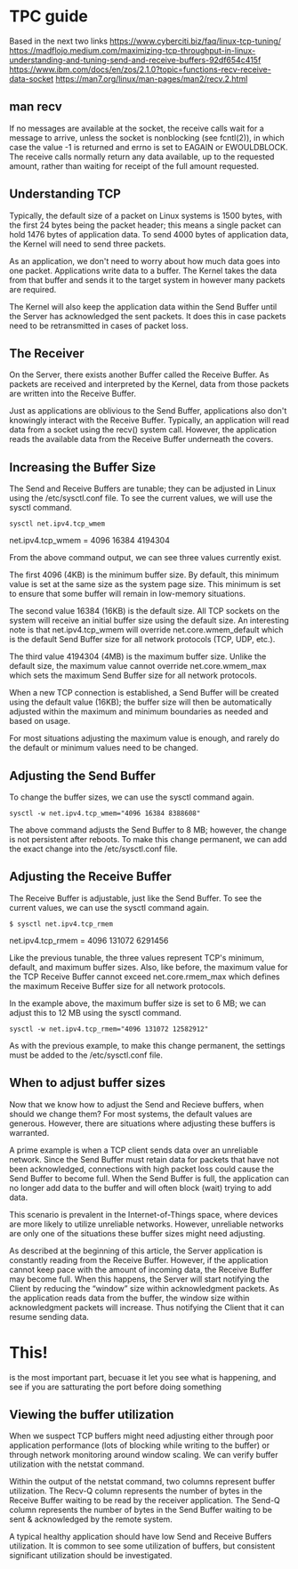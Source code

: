 # TPC guide
Based in the next two links
https://www.cyberciti.biz/faq/linux-tcp-tuning/
https://madflojo.medium.com/maximizing-tcp-throughput-in-linux-understanding-and-tuning-send-and-receive-buffers-92df654c415f
https://www.ibm.com/docs/en/zos/2.1.0?topic=functions-recv-receive-data-socket
https://man7.org/linux/man-pages/man2/recv.2.html

## man recv

If no messages are available at the socket, the receive calls wait for a message to arrive, unless the socket is nonblocking (see fcntl(2)), in which case the value -1 is returned and errno is set to EAGAIN or EWOULDBLOCK.  The receive calls normally return any data available, up to the requested amount, rather than waiting for receipt of the full amount requested.

## Understanding TCP

Typically, the default size of a packet on Linux systems is 1500 bytes, with the first 24 bytes being the packet header; this means a single packet can hold 1476 bytes of application data. To send 4000 bytes of application data, the Kernel will need to send three packets.

As an application, we don't need to worry about how much data goes into one packet. Applications write data to a buffer. The Kernel takes the data from that buffer and sends it to the target system in however many packets are required.

The Kernel will also keep the application data within the Send Buffer until the Server has acknowledged the sent packets. It does this in case packets need to be retransmitted in cases of packet loss.

## The Receiver

On the Server, there exists another Buffer called the Receive Buffer. As packets are received and interpreted by the Kernel, data from those packets are written into the Receive Buffer.

Just as applications are oblivious to the Send Buffer, applications also don't knowingly interact with the Receive Buffer. Typically, an application will read data from a socket using the recv() system call. However, the application reads the available data from the Receive Buffer underneath the covers.

## Increasing the Buffer Size

The Send and Receive Buffers are tunable; they can be adjusted in Linux using the /etc/sysctl.conf file. To see the current values, we will use the sysctl command.

`sysctl net.ipv4.tcp_wmem`

net.ipv4.tcp_wmem = 4096 16384 4194304

From the above command output, we can see three values currently exist.

The first 4096 (4KB) is the minimum buffer size. By default, this minimum value is set at the same size as the system page size. This minimum is set to ensure that some buffer will remain in low-memory situations.

The second value 16384 (16KB) is the default size. All TCP sockets on the system will receive an initial buffer size using the default size. An interesting note is that net.ipv4.tcp_wmem will override net.core.wmem_default which is the default Send Buffer size for all network protocols (TCP, UDP, etc.).

The third value 4194304 (4MB) is the maximum buffer size. Unlike the default size, the maximum value cannot override net.core.wmem_max which sets the maximum Send Buffer size for all network protocols.

When a new TCP connection is established, a Send Buffer will be created using the default value (16KB); the buffer size will then be automatically adjusted within the maximum and minimum boundaries as needed and based on usage.

For most situations adjusting the maximum value is enough, and rarely do the default or minimum values need to be changed.

## Adjusting the Send Buffer

To change the buffer sizes, we can use the sysctl command again.

`sysctl -w net.ipv4.tcp_wmem="4096 16384 8388608"`

The above command adjusts the Send Buffer to 8 MB; however, the change is not persistent after reboots. To make this change permanent, we can add the exact change into the /etc/sysctl.conf file.

## Adjusting the Receive Buffer

The Receive Buffer is adjustable, just like the Send Buffer. To see the current values, we can use the sysctl command again.

`$ sysctl net.ipv4.tcp_rmem`

net.ipv4.tcp_rmem = 4096 131072 6291456

Like the previous tunable, the three values represent TCP's minimum, default, and maximum buffer sizes. Also, like before, the maximum value for the TCP Receive Buffer cannot exceed net.core.rmem_max which defines the maximum Receive Buffer size for all network protocols.

In the example above, the maximum buffer size is set to 6 MB; we can adjust this to 12 MB using the sysctl command.

`sysctl -w net.ipv4.tcp_rmem="4096 131072 12582912"`

As with the previous example, to make this change permanent, the settings must be added to the /etc/sysctl.conf file.

## When to adjust buffer sizes

Now that we know how to adjust the Send and Recieve buffers, when should we change them? For most systems, the default values are generous. However, there are situations where adjusting these buffers is warranted.

A prime example is when a TCP client sends data over an unreliable network. Since the Send Buffer must retain data for packets that have not been acknowledged, connections with high packet loss could cause the Send Buffer to become full. When the Send Buffer is full, the application can no longer add data to the buffer and will often block (wait) trying to add data.

This scenario is prevalent in the Internet-of-Things space, where devices are more likely to utilize unreliable networks. However, unreliable networks are only one of the situations these buffer sizes might need adjusting.

As described at the beginning of this article, the Server application is constantly reading from the Receive Buffer. However, if the application cannot keep pace with the amount of incoming data, the Receive Buffer may become full. When this happens, the Server will start notifying the Client by reducing the “window” size within acknowledgment packets. As the application reads data from the buffer, the window size within acknowledgment packets will increase. Thus notifying the Client that it can resume sending data.

# This!

is the most important part, becuase it let you see what is happening, 
and see if you are satturating the port before doing something

## Viewing the buffer utilization

When we suspect TCP buffers might need adjusting either through poor application performance (lots of blocking while writing to the buffer) or through network monitoring around window scaling. We can verify buffer utilization with the netstat command.

Within the output of the netstat command, two columns represent buffer utilization. The Recv-Q column represents the number of bytes in the Receive Buffer waiting to be read by the receiver application. The Send-Q column represents the number of bytes in the Send Buffer waiting to be sent & acknowledged by the remote system.

A typical healthy application should have low Send and Receive Buffers utilization. It is common to see some utilization of buffers, but consistent significant utilization should be investigated.